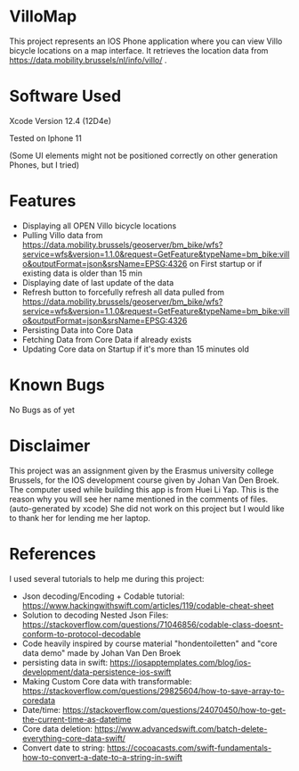 # VilloMap

This project represents an IOS Phone application where you can view Villo bicycle locations on a map interface. It retrieves the location data from https://data.mobility.brussels/nl/info/villo/ .

# Software Used

Xcode Version 12.4 (12D4e)

Tested on Iphone 11

(Some UI elements might not be positioned correctly on other generation Phones, but I tried)

# Features

* Displaying all OPEN Villo bicycle locations
* Pulling Villo data from https://data.mobility.brussels/geoserver/bm_bike/wfs?service=wfs&version=1.1.0&request=GetFeature&typeName=bm_bike:villo&outputFormat=json&srsName=EPSG:4326 on First startup or if existing data is older than 15 min
* Displaying date of last update of the data
* Refresh button to forcefully refresh all data pulled from https://data.mobility.brussels/geoserver/bm_bike/wfs?service=wfs&version=1.1.0&request=GetFeature&typeName=bm_bike:villo&outputFormat=json&srsName=EPSG:4326
* Persisting Data into Core Data
* Fetching Data from Core Data if already exists
* Updating Core data on Startup if it's more than 15 minutes old

# Known Bugs

No Bugs as of yet

# Disclaimer

This project was an assignment given by the Erasmus university college Brussels, for the IOS development course given by Johan Van Den Broek. The computer used while building this app is from Huei Li Yap. This is the reason why you will see her name mentioned in the comments of files. (auto-generated by xcode) She did not work on this project but I would like to thank her for lending me her laptop.

# References
I used several tutorials to help me during this project:

* Json decoding/Encoding + Codable tutorial: https://www.hackingwithswift.com/articles/119/codable-cheat-sheet
* Solution to decoding Nested Json Files: https://stackoverflow.com/questions/71046856/codable-class-doesnt-conform-to-protocol-decodable
* Code heavily inspired by course material "hondentoiletten" and "core data demo" made by Johan Van Den Broek
* persisting data in swift: https://iosapptemplates.com/blog/ios-development/data-persistence-ios-swift
* Making Custom Core data with transformable: https://stackoverflow.com/questions/29825604/how-to-save-array-to-coredata
* Date/time: https://stackoverflow.com/questions/24070450/how-to-get-the-current-time-as-datetime
* Core data deletion: https://www.advancedswift.com/batch-delete-everything-core-data-swift/
* Convert date to string: https://cocoacasts.com/swift-fundamentals-how-to-convert-a-date-to-a-string-in-swift
